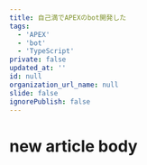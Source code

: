```yaml
---
title: 自己満でAPEXのbot開発した
tags:
  - 'APEX'
  - 'bot'
  - 'TypeScript'
private: false
updated_at: ''
id: null
organization_url_name: null
slide: false
ignorePublish: false
---
```

# new article body
